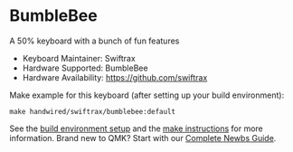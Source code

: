 # BumbleBee

A 50% keyboard with a bunch of fun features

* Keyboard Maintainer: Swiftrax
* Hardware Supported: BumbleBee
* Hardware Availability: https://github.com/swiftrax

Make example for this keyboard (after setting up your build environment):

    make handwired/swiftrax/bumblebee:default

See the [build environment setup](https://docs.qmk.fm/#/getting_started_build_tools) and the [make instructions](https://docs.qmk.fm/#/getting_started_make_guide) for more information. Brand new to QMK? Start with our [Complete Newbs Guide](https://docs.qmk.fm/#/newbs).
